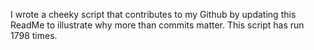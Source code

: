I wrote a cheeky script that contributes to my Github by updating this ReadMe to illustrate why more than commits matter. This script has run 1798 times.